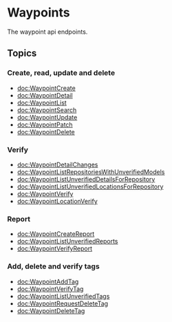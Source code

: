 #  Waypoints

The waypoint api endpoints.

## Topics

### Create, read, update and delete

- <doc:WaypointCreate>
- <doc:WaypointDetail>
- <doc:WaypointList>
- <doc:WaypointSearch>
- <doc:WaypointUpdate>
- <doc:WaypointPatch>
- <doc:WaypointDelete>

### Verify

- <doc:WaypointDetailChanges>
- <doc:WaypointListRepositoriesWithUnverifiedModels>
- <doc:WaypointListUnverifiedDetailsForRepository>
- <doc:WaypointListUnverifiedLocationsForRepository>
- <doc:WaypointVerify>
- <doc:WaypointLocationVerify>

### Report

- <doc:WaypointCreateReport>
- <doc:WaypointListUnverifiedReports>
- <doc:WaypointVerifyReport>

### Add, delete and verify tags

- <doc:WaypointAddTag>
- <doc:WaypointVerifyTag>
- <doc:WaypointListUnverifiedTags>
- <doc:WaypointRequestDeleteTag>
- <doc:WaypointDeleteTag>
